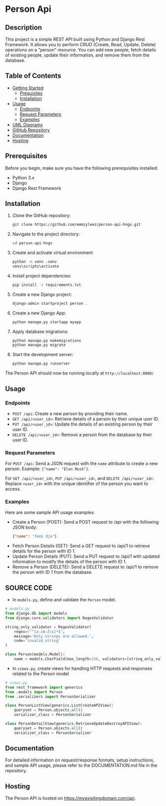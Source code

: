# Person Api

## Description

This project is a simple REST API built using Python and Django Rest Framework. It allows you to perform CRUD (Create, Read, Update, Delete) 
operations on a "person" resource. You can add new people, fetch details of existing people, 
update their information, and remove them from the database. 

## Table of Contents

* [Getting Started](#getting_started)
  * [Prequisites](#prequisites)
  * [Installation](installation)
* [Usage](usage)
  * [Endpoints](endpoints)
  * [Request Parameters](request_parameters)
  * [Examples](examples)
* [UML Diagrams](uml_diagrams)
* [GitHub Repository](github_repository)
* [Documentation](documentation)
* [Hosting](hosting)

## Prerequisites

Before you begin, make sure you have the following prerequisites installed:

* Python 3.x
* Django
* Django Rest Framework
  
## Installation

1. Clone the GitHub repository:

   ```bash
   git clone https://github.com/emmzyleez/person-api-hngx.git 
2. Navigate to the project directory:

   ```bash
   cd person-api-hngx
 3. Create and activate virtual environment
    
    ```bash
    python -m venv .venv
    venv\scripts\activate
 4. Install project dependencies:

    ```bash
    pip install -r requirements.txt
5. Create a new Django project:

   ```bash
   django-admin startproject person .
6. Create a new Django App:

   ```bash
   python manage.py startapp myapp
7. Apply database migrations:

   ```bash
   python manage.py makemigrations
   python manage.py migrate
8. Start the development server:

   ```bash
   python manage.py runserver
   
The Person API should now be running locally at `http://localhost:8000/`

## Usage
### Endpoints
* `POST /api`: Create a new person by providing their name.
* `GET /api/<user_id>`: Retrieve details of a person by their unique user ID.
* `PUT /api/<user_id>`: Update the details of an existing person by their user ID.
* `DELETE /api/<user_id>`: Remove a person from the database by their user ID.

### Request Parameters
For `POST /api`: Send a JSON request with the `name` attribute to create a new person. Example: `{"name": "Elon Musk"}`.

For `GET /api/<user_id>`, `PUT /api/<user_id>`, and `DELETE /api/<user_id>`: Replace `<user_id>` with the unique identifier of the person you want to access.

### Examples
Here are some sample API usage examples:

* Create a Person (POST):
 Send a POST request to /api with the following JSON body:
  ```json
  {"name": "Femi Ojo"} 
* Fetch Person Details (GET):
  Send a GET request to /api/1 to retrieve details for the person with ID 1.
* Update Person Details (PUT):
  Send a PUT request to /api/1 with updated information to modify the details of the   person with ID 1.
* Remove a Person (DELETE):
  Send a DELETE request to /api/1 to remove the person with ID 1 from the database.

## SOURCE CODE

- In `models.py`, define and validate the `Person` model.

```python
# models.py
from django.db import models
from django.core.validators import RegexValidator

string_only_validator = RegexValidator(
    regex=r'^[a-zA-Z\s]*$',
    message='Only strings are allowed.',
    code='invalid_string'
)

class Person(models.Model):
    name = models.CharField(max_length=250, validators=[string_only_validator])

```

- In `views.py`, create views for handling HTTP requests and responses related to the Person model
```python
# views.py
from rest_framework import generics
from .models import Person
from .serializers import PersonSerializer

class PersonListView(generics.ListCreateAPIView):
    queryset = Person.objects.all()
    serializer_class = PersonSerializer

class PersonDetailView(generics.RetrieveUpdateDestroyAPIView):
    queryset = Person.objects.all()
    serializer_class = PersonSerializer

```

## Documentation
For detailed information on request/response formats, setup instructions, and sample API usage, please refer to the DOCUMENTATION.md file in the repository.

## Hosting
The Person API is hosted on https://myexisitingdomain.com/api.


